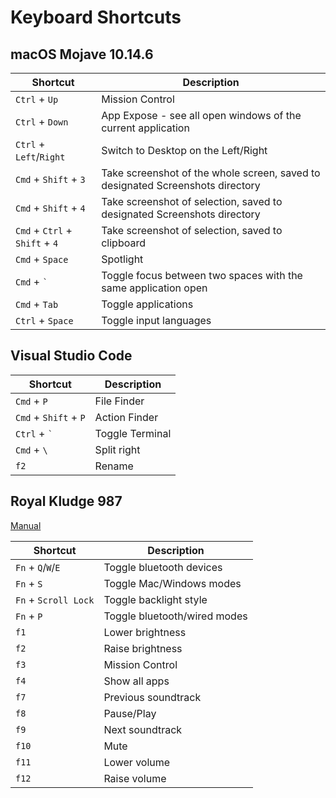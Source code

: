 # Keyboard Shortcuts

## macOS Mojave 10.14.6

| Shortcut                       | Description                                                                    |
| ------------------------------ | ------------------------------------------------------------------------------ |
| `Ctrl` + `Up`                  | Mission Control                                                                |
| `Ctrl` + `Down`                | App Expose - see all open windows of the current application                   |
| `Ctrl` + `Left`/`Right`        | Switch to Desktop on the Left/Right                                            |
| `Cmd` + `Shift` + `3`          | Take screenshot of the whole screen, saved to designated Screenshots directory |
| `Cmd` + `Shift` + `4`          | Take screenshot of selection, saved to designated Screenshots directory        |
| `Cmd` + `Ctrl` + `Shift` + `4` | Take screenshot of selection, saved to clipboard                               |
| `Cmd` + `Space`                | Spotlight                                                                      |
| `Cmd` + `` ` ``                | Toggle focus between two spaces with the same application open                 |
| `Cmd` + `Tab`                  | Toggle applications                                                            |
| `Ctrl` + `Space`               | Toggle input languages                                                         |

## Visual Studio Code

| Shortcut                  | Description     |
| ------------------------- | --------------- |
| `Cmd` + `P`               | File Finder     |
| `Cmd` + `Shift` + `P`     | Action Finder   |
| `Ctrl` + `` ` ``          | Toggle Terminal |
| `Cmd` + `\` | Split right |
| `f2`                      | Rename          |

## Royal Kludge 987

[Manual](http://www.rkgaming.com/en-US/article.php?id=110)

| Shortcut             | Description                  |
| -------------------- | ---------------------------- |
| `Fn` + `Q`/`W`/`E`   | Toggle bluetooth devices     |
| `Fn` + `S`           | Toggle Mac/Windows modes     |
| `Fn` + `Scroll Lock` | Toggle backlight style       |
| `Fn` + `P`           | Toggle bluetooth/wired modes |
| `f1`                 | Lower brightness             |
| `f2`                 | Raise brightness             |
| `f3`                 | Mission Control              |
| `f4`                 | Show all apps                |
| `f7`                 | Previous soundtrack          |
| `f8`                 | Pause/Play                   |
| `f9`                 | Next soundtrack              |
| `f10`                | Mute                         |
| `f11`                | Lower volume                 |
| `f12`                | Raise volume                 |
